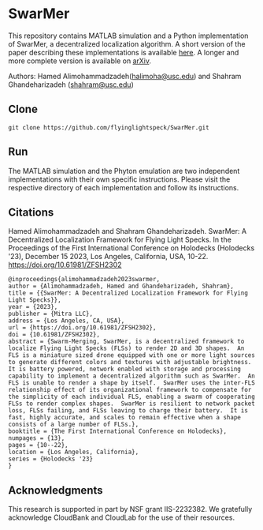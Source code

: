 # SwarMer

This repository contains MATLAB simulation and a Python implementation of SwarMer, a decentralized localization algorithm.
A short version of the paper describing these implementations is available [here](https://www.holodecks.quest/_files/ugd/fb2888_f3e51e31182f4cd9b61204547b6b89f3.pdf?index=true).  A longer and more complete version is available on [arXiv](https://arxiv.org/pdf/2312.04571).

Authors:  Hamed Alimohammadzadeh(halimoha@usc.edu) and Shahram Ghandeharizadeh (shahram@usc.edu)



## Clone
``git clone https://github.com/flyinglightspeck/SwarMer.git``

## Run
The MATLAB simulation and the Phyton emulation are two independent implementations with their own specific instructions.  Please visit the respective directory of each implementation and follow its instructions.


## Citations

Hamed Alimohammadzadeh and Shahram Ghandeharizadeh. SwarMer: A Decentralized Localization Framework for Flying Light Specks. In the Proceedings of the First International Conference on Holodecks (Holodecks '23), December 15 2023, Los Angeles, California, USA, 10-22. https://doi.org/10.61981/ZFSH2302

```
@inproceedings{alimohammadzadeh2023swarmer,
author = {Alimohammadzadeh, Hamed and Ghandeharizadeh, Shahram}, 
title = {{SwarMer: A Decentralized Localization Framework for Flying Light Specks}},
year = {2023}, 
publisher = {Mitra LLC}, 
address = {Los Angeles, CA, USA}, 
url = {https://doi.org/10.61981/ZFSH2302}, 
doi = {10.61981/ZFSH2302}, 
abstract = {Swarm-Merging, SwarMer, is a decentralized framework to localize Flying Light Specks (FLSs) to render 2D and 3D shapes.  An FLS is a miniature sized drone equipped with one or more light sources to generate different colors and textures with adjustable brightness.  It is battery powered, network enabled with storage and processing capability to implement a decentralized algorithm such as SwarMer.  An FLS is unable to render a shape by itself.  SwarMer uses the inter-FLS relationship effect of its organizational framework to compensate for the simplicity of each individual FLS, enabling a swarm of cooperating FLSs to render complex shapes.  SwarMer is resilient to network packet loss, FLSs failing, and FLSs leaving to charge their battery.  It is fast, highly accurate, and scales to remain effective when a shape consists of a large number of FLSs.},
booktitle = {The First International Conference on Holodecks}, 
numpages = {13}, 
pages = {10--22},
location = {Los Angeles, California}, 
series = {Holodecks '23} 
}
```

## Acknowledgments

This research is supported in part by NSF grant IIS-2232382.  We gratefully acknowledge CloudBank and CloudLab for the use of their resources.
